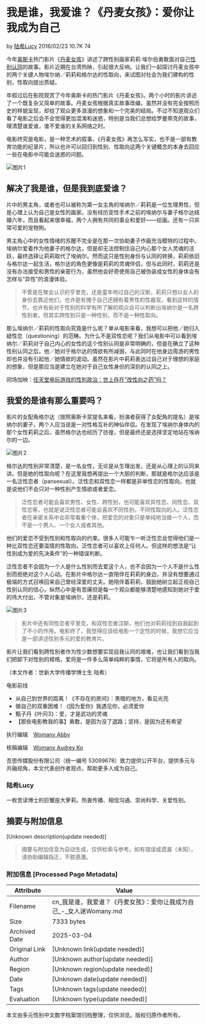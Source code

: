 # 我是谁，我爱谁？《丹麦女孩》：爱你让我成为自己

by [陆希Lucy](https://womany.net/authors/ayelucy?ref=s_a_author) 2016/02/23 10.7K 74

今年[奥斯卡](https://articles/9988/amp?ref=read)热门影片《[丹麦女孩](https://articles/9936/amp?ref=read)》讲述了跨性别画家莉莉·埃尔伯勇敢面对自己[性别认同](https://articles/9913/amp?ref=read)的故事。影片近期在台湾热映，引起很大反响。让我们一起探讨丹麦女孩中的两个关键人物埃尔纳／莉莉和格尔达的性取向，来试图对社会为我们建构的性别，性取向提出质疑。

年假过后在影院观赏了今年奥斯卡的热门影片《丹麦女孩》。两个小时的影片讲述了一个既复杂又简单的故事。丹麦女孩根据真实故事改编，虽然并没有完全按照历史的样貌呈现，却给了观众更多浪漫的想象和一个完美的结局。不过不知道观众们看了电影之后会不会觉得更加混淆和迷惑，特别是当我们总想给罗曼蒂克的故事，理清楚谁爱谁，谁不爱谁的关系网络之时。

电影终究是电影，是一种艺术的叙事，《丹麦女孩》再怎么写实，也不是一部有教育功能的纪录片，所以也许可以回归到性别、性取向这两个关键概念的本身去回应一些在电影中可能会迷惑的问题。

![图片1](https://womany.net/cdn-cgi/image/w=800,fit=scale-down/https://castle.womany.net/images/content/pictures/41087/womany_dan_mai_nv_hai_1_1456067742-32764-7197.jpg)

## 解决了我是谁，但是我到底爱谁？

片中的男主角，或者也可以被称为第一女主角的埃纳尔／莉莉是一位生理男性，但是心理上认为自己是女性的画家。没有经历变性手术之前的埃纳尔与妻子格尔达结婚六年，而且看起来很幸福，两个人拥有共同的事业和爱好——绘画。还有一只非常可爱的宠物狗。

男主角心中的女性情绪的苏醒不完全是在那一次协助妻子作画充当模特的过程中。埃纳尔爱着作为他妻子的格尔达，但是却无法控制住自己内心那个女人灵魂的活跃，最终选择让莉莉取代了埃纳尔。然而这只是性别身份与认同的转换，莉莉依旧与格尔达一起生活，格尔达的角色更像是莉莉的灵魂伴侣，但与此同时，莉莉还是没有办法接受和男性的亲密行为，虽然他会好奇使用自己被伪装成女性的身体会有怎样与“异性”的浪漫体验。

> 不管是在聚会认识的亨里克，还是童年吻过自己的汉斯，莉莉只想以女人的身份去靠近他们，也许是有愧于自己还拥有着男性的性器官。看到这样的情节，也许有些对于性别的科学有所了解的观众会可以判断出埃纳尔是一名跨性别者。但其实跨性别只是一种性别，而不是一种性取向。

那么埃纳尔／莉莉的性取向究竟是什么呢？单从电影来看，我想可以把他／她归入疑性恋（questioning）的范畴。为什么不是双性恋呢？我们从电影中可以看到埃纳尔／莉莉对于自己内心的女性的这个性别认同是非常明确的，但是在确立了这种性别认同之后。他／她对于格尔达的情欲有所减弱，与此同时在他身边周游的男性却也并没有引起他／她情欲的波动。虽然在影片中莉莉表达过自己对于理想的家庭的想象，但是那应当是建立在她对于自己女性身份的深刻的认同之上。

同场加映：[任天堂电玩游戏的性别政治：世上存在“改性向之药”吗？](https://womany.net/read/article/9782?ref=readout_text)

## 我爱的是谁有那么重要吗？

影片的女配角格尔达（按照奥斯卡奖提名来看，扮演者获得了女配角的提名）是埃纳尔的妻子，两个人应当说是一对性格互补的神仙伴侣。在发现了埃纳尔身体内的那个女性莉莉之后，虽然格尔达也经历了彷徨，但是最终还是选择坚定地站在埃纳尔的一边。

![图片2](https://womany.net/cdn-cgi/image/w=800,fit=scale-down/https://castle.womany.net/images/content/pictures/41118/womany_02b0c40c36c37a88dc97a44b4008cc06_1456138890-32764-4846.jpg)

格尔达的性别非常清楚，是一名女性，无论是从生理出发，还是从心理上的认同来讲。但是她的性取向呢？在这里我想再提出一个大胆的判断，那就是格尔达应该是一名泛性恋者（pansexual）。泛性恋和双性恋一样都是非单性恋的性取向，也就是说他们不会只对一种性别产生情欲或者爱恋。

> 泛性恋者可能会喜欢男性、女性、跨性别，也可能喜欢异性恋、同性恋、双性恋等，也就是说泛性恋者可能会喜欢不同性别，不同性取向的人。泛性恋者在亲密关系中会非常看重个体，把爱恋的对象只是单纯地当做一个人，而不是一个男人、一个女人或者其他。

他们的爱恋不受到性别和性取向的约束。很多人可能乍一听泛性恋会觉得他们是一种比双性恋还要滥情的性取向，泛性恋者可以喜欢上任何人。但这样的想法是“让性别成为爱的先决条件”的一种错误判断。

泛性恋者不会因为一个人是什么性别而去爱这个人，也不会因为一个人不是什么性别而拒绝对这个人心动。在影片中格尔达一直陪伴在莉莉的身边，并没有想要通过极端的方式召唤回来自己曾经深爱的丈夫。她陪伴着莉莉，鼓励她树立起正视自己性别认同的信心，纵然心中是有苦痛但是每一个观众都能够清楚地感知到她对于爱的伟大付出，不管对象是埃纳尔，还是莉莉。

![图片3](https://womany.net/cdn-cgi/image/w=800,fit=scale-down/https://castle.womany.net/images/content/pictures/41088/womany_dan_mai_nv_hai_2_1456067765-32764-3934.jpg)

> 影片中还有同性恋者亨里克，和双性恋者汉斯，他们也对莉莉找到自我起到了不小的作用。电影终了，我觉得应该给电影一个定性的时候，我想它应当是一部讲述性别多元的爱的教育片。

影片让我们看到跨性别者作为性少数想要实现自我认同的艰难，也让我们看到当我们把卸下对性别的桎梏，爱将是一件多么简单纯粹的事情，它将是所有人的取向。

（本文作者：世新大学传播学博士生 陆希）

电影前线

- 从自己到世界的距离！《不存在的房间》：黑暗的地方，看见光亮
- 做自己的双重困难！《因为爱你》我遇见你，必须爱你
- 甄子丹《叶问3》：爱，才是武功的灵魂
- 【那些电影教我的事】勇敢，是因为没了退路；坚持，是因为还有希望

执行编辑　[Womany Abby](https://womany.net/authors/contentabby?ref=s_a_editor)

核稿编辑　[Womany Audrey Ko](https://womany.net/authors/runrunaudrey?ref=s_a_editor)

吾思传媒股份有限公司（统一编号 53099678）致力提供公开平台，提供多元与共融视角，本文代表创作者观点，帮助更多人成为自己。

### 陆希Lucy

一枚苦读博士的巨蟹座大萝莉。热衷传播、相信沟通、崇尚科学、关爱性别。
<!-- tcd_original_link https://cn.womany.net/read/article/9979 -->


## 摘要与附加信息

<!-- tcd_abstract -->
[Unknown description(update needed)]
<!-- tcd_abstract_end -->

> 摘要与附加信息为自动生成，仅供检索与参考。如有错误或遗漏（未知），请协助编辑指正，不胜感激。

### 附加信息 [Processed Page Metadata]

| Attribute       | Value                                  |
|-----------------|----------------------------------------|
| Filename        | cn_我是谁，我爱谁？《丹麦女孩》：爱你让我成为自己_-_女人迷Womany.md                             |
| Size            | 7333 bytes                           |
| Archived Date   | 2025-03-04                             |
| Original Link   | [Unknown link(update needed)]                       |
| Author          | [Unknown author(update needed)]                               |
| Region          | [Unknown region(update needed)]                               |
| Date            | [Unknown date(update needed)]                                 |
| Tags            | [Unknown tags(update needed)]                                 |
| Evaluation            | [Unknown type(update needed)]                                 |
<!-- tcd_table_end -->

本文由多元性别中文数字档案馆归档整理，仅供浏览。版权归原作者所有。
